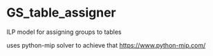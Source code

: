 # GS_table_assigner
ILP model for assigning groups to tables

uses python-mip solver to achieve that https://www.python-mip.com/
